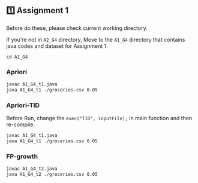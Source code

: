 ## 1️⃣ Assignment 1
Before do these, please check current working directory.

If you're not in `A2_G4` directory,
Move to the `A1_G4` directory that contains java codes and dataset for Assignment 1.

```
cd A1_G4
```

### Apriori
```bash
javac A1_G4_t1.java
java A1_G4_t1 ./groceries.csv 0.05
```
### Apriori-TID
Before Run, change the `exec("TID", inputFile);` in main function and then re-compile.
```bash
javac A1_G4_t1.java
java A1_G4_t1 ./groceries.csv 0.05
```

### FP-growth
```bash
javac A1_G4_t2.java
java A1_G4_t2 ./groceries.csv 0.05
```
